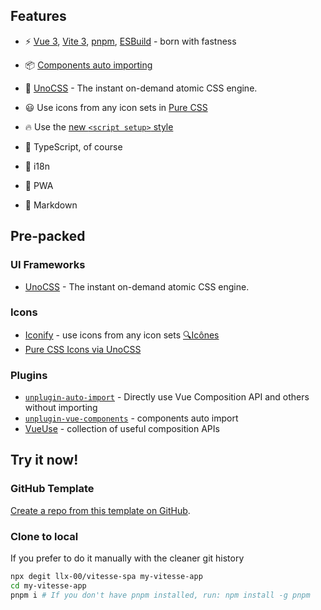 ## Features

- ⚡️ [Vue 3](https://github.com/vuejs/core), [Vite 3](https://github.com/vitejs/vite), [pnpm](https://pnpm.io/), [ESBuild](https://github.com/evanw/esbuild) - born with fastness

- 📦 [Components auto importing](./src/components)

- 🎨 [UnoCSS](https://github.com/antfu/unocss) - The instant on-demand atomic CSS engine.

- 😃 Use icons from any icon sets in [Pure CSS](https://github.com/antfu/unocss/tree/main/packages/preset-icons)

- 🔥 Use the [new `<script setup>` style](https://github.com/vuejs/rfcs/pull/227)

- 🦾 TypeScript, of course

- 🚧 i18n

- 🚧 PWA

- 🚧 Markdown


## Pre-packed

### UI Frameworks

- [UnoCSS](https://github.com/antfu/unocss) - The instant on-demand atomic CSS engine.

### Icons

- [Iconify](https://iconify.design) - use icons from any icon sets [🔍Icônes](https://icones.netlify.app/)
- [Pure CSS Icons via UnoCSS](https://github.com/antfu/unocss/tree/main/packages/preset-icons)

### Plugins
- [`unplugin-auto-import`](https://github.com/antfu/unplugin-auto-import) - Directly use Vue Composition API and others without importing
- [`unplugin-vue-components`](https://github.com/antfu/unplugin-vue-components) - components auto import
- [VueUse](https://github.com/antfu/vueuse) - collection of useful composition APIs

## Try it now!

### GitHub Template

[Create a repo from this template on GitHub](https://github.com/llx-00/vitesse-spa/generate).

### Clone to local

If you prefer to do it manually with the cleaner git history

```bash
npx degit llx-00/vitesse-spa my-vitesse-app
cd my-vitesse-app
pnpm i # If you don't have pnpm installed, run: npm install -g pnpm
```
